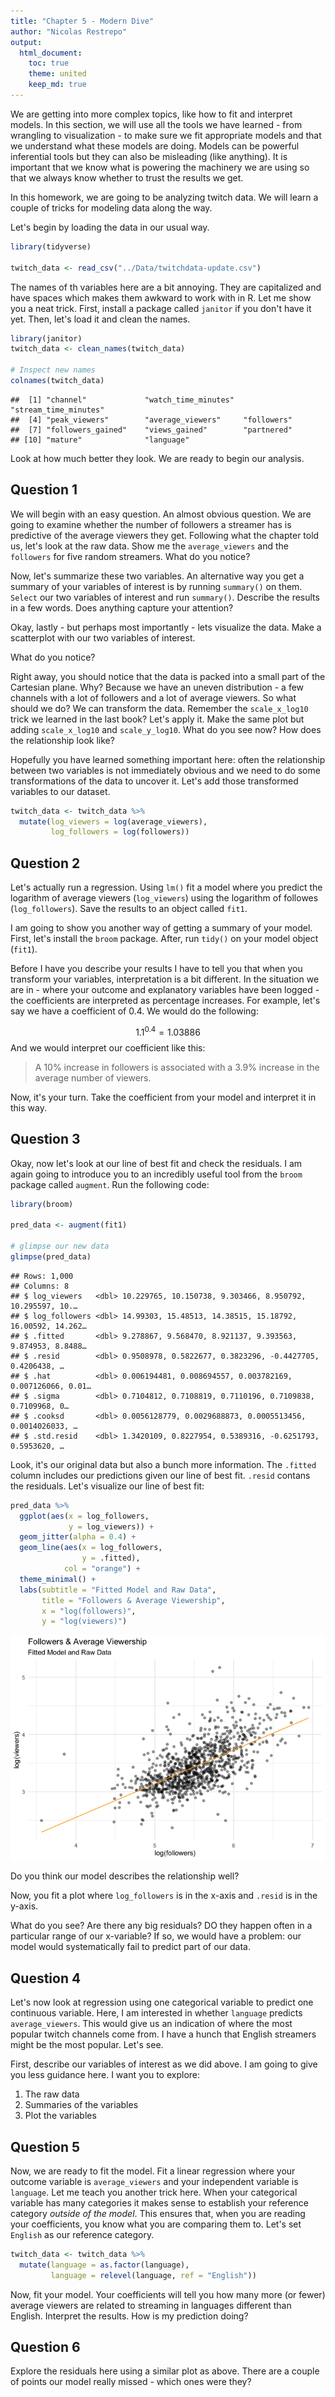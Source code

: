 ```yaml
---
title: "Chapter 5 - Modern Dive"
author: "Nicolas Restrepo"
output: 
  html_document: 
    toc: true
    theme: united
    keep_md: true
---
```




We are getting into more complex topics, like how to fit and interpret models. In this section, we will use all the tools we have learned - from wrangling to visualization - to make sure we fit appropriate models and that we understand what these models are doing. Models can be powerful inferential tools but they can also be misleading (like anything). It is important that we know what is powering the machinery we are using so that we always know whether to trust the results we get. 

In this homework, we are going to be analyzing twitch data. We will learn a couple of tricks for modeling data along the way. 

Let's begin by loading the data in our usual way. 


```r
library(tidyverse)

twitch_data <- read_csv("../Data/twitchdata-update.csv")
```

The names of th variables here are a bit annoying. They are capitalized and have spaces which makes them awkward to work with in R. Let me show you a neat trick. First, install a package called `janitor` if you don't have it yet. Then, let's load it and clean the names. 


```r
library(janitor)
twitch_data <- clean_names(twitch_data)

# Inspect new names
colnames(twitch_data)
```

```
##  [1] "channel"             "watch_time_minutes"  "stream_time_minutes"
##  [4] "peak_viewers"        "average_viewers"     "followers"          
##  [7] "followers_gained"    "views_gained"        "partnered"          
## [10] "mature"              "language"
```

Look at how much better they look. We are ready to begin our analysis. 

## Question 1 

We will begin with an easy question. An almost obvious question. We are going to examine whether the number of followers a streamer has is predictive of the average viewers they get. Following what the chapter told us, let's look at the raw data. Show me the `average_viewers` and the `followers` for five random streamers. What do you notice? 

Now, let's summarize these two variables. An alternative way you get a summary of your variables of interest is by running `summary()` on them. `Select` our two variables of interest and run `summary()`. Describe the results in a few words. Does anything capture your attention? 

Okay, lastly - but perhaps most importantly - lets visualize the data. Make a scatterplot with our two variables of interest. 

What do you notice? 

Right away, you should notice that the data is packed into a small part of the Cartesian plane. Why? Because we have an uneven distribution - a few channels with a lot of followers and a lot of average viewers. So what should we do? We can transform the data. Remember the `scale_x_log10` trick we learned in the last book? Let's apply it. Make the same plot but adding `scale_x_log10` and `scale_y_log10`. What do you see now? How does the relationship look like?

Hopefully you have learned something important here: often the relationship between two variables is not immediately obvious and we need to do some transformations of the data to uncover it. Let's add those transformed variables to our dataset. 


```r
twitch_data <- twitch_data %>% 
  mutate(log_viewers = log(average_viewers), 
         log_followers = log(followers))
```

## Question 2 

Let's actually run a regression. Using `lm()` fit a model where you predict the logarithm of average viewers (`log_viewers`) using the logarithm of followes (`log_followers`). Save the results to an object called `fit1`.

I am going to show you another way of getting a summary of your model. First, let's install the `broom` package. After, run `tidy()` on your model object (`fit1`). 




Before I have you describe your results I have to tell you that when you transform your variables, interpretation is a bit different. In the situation we are in - where your outcome and explanatory variables have been logged - the coefficients are interpreted as percentage increases. For example, let's say we have a coefficient of $0.4$. We would do the following: 

$$ 1.1^{0.4} = 1.03886 $$
And we would interpret our coefficient like this: 

> A 10% increase in followers is associated with a 3.9% increase in the average number of viewers. 

Now, it's your turn. Take the coefficient from your model and interpret it in this way. 

## Question 3 

Okay, now let's look at our line of best fit and check the residuals. I am again going to introduce you to an incredibly useful tool from the `broom` package called `augment`. Run the following code: 


```r
library(broom)

pred_data <- augment(fit1)

# glimpse our new data 
glimpse(pred_data)
```

```
## Rows: 1,000
## Columns: 8
## $ log_viewers   <dbl> 10.229765, 10.150738, 9.303466, 8.950792, 10.295597, 10.…
## $ log_followers <dbl> 14.99303, 15.48513, 14.38515, 15.18792, 16.00592, 14.262…
## $ .fitted       <dbl> 9.278867, 9.568470, 8.921137, 9.393563, 9.874953, 8.8488…
## $ .resid        <dbl> 0.9508978, 0.5822677, 0.3823296, -0.4427705, 0.4206438, …
## $ .hat          <dbl> 0.006194481, 0.008694557, 0.003782169, 0.007126066, 0.01…
## $ .sigma        <dbl> 0.7104812, 0.7108819, 0.7110196, 0.7109838, 0.7109968, 0…
## $ .cooksd       <dbl> 0.0056128779, 0.0029688873, 0.0005513456, 0.0014026033, …
## $ .std.resid    <dbl> 1.3420109, 0.8227954, 0.5389316, -0.6251793, 0.5953620, …
```

Look, it's our original data but also a bunch more information. The `.fitted` column includes our predictions given our line of best fit. `.resid` contans the residuals. Let's visualize our line of best fit: 


```r
pred_data %>% 
  ggplot(aes(x = log_followers, 
             y = log_viewers)) +
  geom_jitter(alpha = 0.4) + 
  geom_line(aes(x = log_followers, 
                y = .fitted), 
            col = "orange") + 
  theme_minimal() +
  labs(subtitle = "Fitted Model and Raw Data", 
       title = "Followers & Average Viewership", 
       x = "log(followers)", 
       y = "log(viewers)")
```

![](chapter_5_files/figure-html/unnamed-chunk-6-1.png)<!-- -->

Do you think our model describes the relationship well? 

Now, you fit a plot where `log_followers` is in the x-axis and `.resid` is in the y-axis.

What do you see? Are there any big residuals? DO they happen often in a particular range of our x-variable? If so, we would have a problem: our model would systematically fail to predict part of our data. 

## Question 4 

Let's now look at regression using one categorical variable to predict one continuous variable. Here, I am interested in whether `language` predicts `average_viewers`. This would give us an indication of where the most popular twitch channels come from. I have a hunch that English streamers might be the most popular. Let's see. 

First, describe our variables of interest as we did above. I am going to give you less guidance here. I want you to explore: 

1) The raw data
2) Summaries of the variables
3) Plot the variables

## Question 5 

Now, we are ready to fit the model. Fit a linear regression where your outcome variable is `average_viewers` and your independent variable is `language`. Let me teach you another trick here. When your categorical variable has many categories it makes sense to establish your reference category *outside of the model*. This ensures that, when you are reading your coefficients, you know what you are comparing them to. Let's set `English` as our reference category. 


```r
twitch_data <- twitch_data %>% 
  mutate(language = as.factor(language), 
         language = relevel(language, ref = "English"))
```

Now, fit your model. Your coefficients will tell you how many more (or fewer) average viewers are related to streaming in languages different than English. 
Interpret the results. How is my prediction doing? 

## Question 6

Explore the residuals here using a similar plot as above. There are a couple of points our model really missed - which ones were they? 

